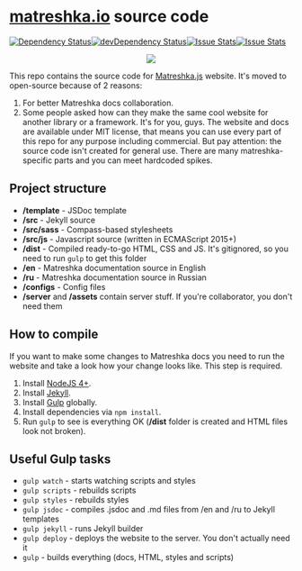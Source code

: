 # [matreshka.io](http://matreshka.io) source code

[![Dependency Status](https://david-dm.org/matreshkajs/matreshka.io.svg)](https://david-dm.org/matreshkajs/matreshka.io)[![devDependency Status](https://david-dm.org/matreshkajs/matreshka.io/dev-status.svg)](https://david-dm.org/matreshkajs/matreshka.io#info=devDependencies)[![Issue Stats](http://issuestats.com/github/matreshkajs/matreshka.io/badge/pr)](http://issuestats.com/github/matreshkajs/matreshka.io)[![Issue Stats](http://issuestats.com/github/matreshkajs/matreshka.io/badge/issue)](http://issuestats.com/github/matreshkajs/matreshka.io)


<p align="center"><img src="http://i.imgur.com/42Lyr6F.png"></p>


This repo contains the source code for [Matreshka.js](https://github.com/matreshkajs/matreshka) website. It's moved to open-source because of 2 reasons:

1. For better Matreshka docs collaboration.
2. Some people asked how can they make the same cool website for another library or a framework. It's for you, guys. The website and docs are available under MIT license, that means you can use every part of this repo for any purpose including commercial. But pay attention: the source code isn't created for general use. There are many matreshka-specific parts and you can meet hardcoded spikes.

## Project structure

- **/template** - JSDoc template
- **/src** - Jekyll source
- **/src/sass** - Compass-based stylesheets
- **/src/js** - Javascript source (written in ECMAScript 2015+)
- **/dist** - Compiled ready-to-go HTML, CSS and JS. It's gitignored, so you need to run ``gulp`` to get this folder
- **/en** - Matreshka documentation source in English
- **/ru** - Matreshka documentation source in Russian
- **/configs** - Config files
- **/server** and **/assets** contain server stuff. If you're collaborator, you don't need them

## How to compile

If you want to make some changes to Matreshka docs you need to run the website and take a look how your change looks like. This step is required.

1. Install [NodeJS 4+](https://nodejs.org/).
2. Install [Jekyll](https://jekyllrb.com/).
3. Install [Gulp](http://gulpjs.com/) globally.
4. Install dependencies via ``npm install``.
5. Run ``gulp`` to see is everything OK (**/dist** folder is created and HTML files look not broken).

## Useful Gulp tasks

- ``gulp watch`` - starts watching scripts and styles
- ``gulp scripts`` - rebuilds scripts
- ``gulp styles`` - rebuilds styles
- ``gulp jsdoc`` - compiles .jsdoc and .md files from /en and /ru to Jekyll templates
- ``gulp jekyll`` - runs Jekyll builder
- ``gulp deploy`` - deploys the website to the server. You don't actually need it
- ``gulp`` - builds everything (docs, HTML, styles and scripts)
